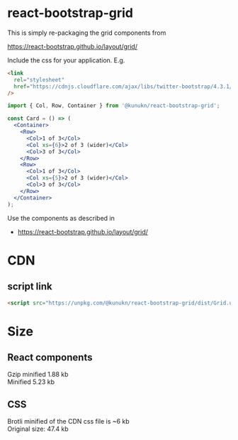 # react-bootstrap-grid

This is simply re-packaging the grid components from

https://react-bootstrap.github.io/layout/grid/

Include the css for your application. E.g.

```html
<link
  rel="stylesheet"
  href="https://cdnjs.cloudflare.com/ajax/libs/twitter-bootstrap/4.3.1/css/bootstrap-grid.min.css"
/>
```

```jsx
import { Col, Row, Container } from '@kunukn/react-bootstrap-grid';

const Card = () => (
  <Container>
    <Row>
      <Col>1 of 3</Col>
      <Col xs={6}>2 of 3 (wider)</Col>
      <Col>3 of 3</Col>
    </Row>
    <Row>
      <Col>1 of 3</Col>
      <Col xs={5}>2 of 3 (wider)</Col>
      <Col>3 of 3</Col>
    </Row>
  </Container>
);
```

Use the components as described in

- https://react-bootstrap.github.io/layout/grid/

# CDN

## script link

```html
<script src="https://unpkg.com/@kunukn/react-bootstrap-grid/dist/Grid.umd.js"></script>
```

# Size

## React components

Gzip minified 1.88 kb<br>
Minified 5.23 kb

## CSS

Brotli minified of the CDN css file is ~6 kb<br>
Original size: 47.4 kb
